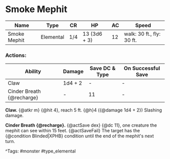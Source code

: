# Smoke Mephit

| Name | Type | CR | HP | AC | Speed |
|------|------|----|----|----|-------|
| Smoke Mephit | Elemental | 1/4 | 13 (3d6 + 3) | 12 | walk: 30 ft., fly: 30 ft. |

### Actions:

| Ability | Damage | Save DC & Type | On Successful Save |
|---------|--------|----------------|--------------------|
| Claw | 1d4 + 2 | - | - |
| Cinder Breath {@recharge} | - | 11 | - |


**Claw.** {@atkr m} {@hit 4}, reach 5 ft. {@h}4 ({@damage 1d4 + 2}) Slashing damage.

**Cinder Breath {@recharge}.** {@actSave dex} {@dc 11}, one creature the mephit can see within 15 feet. {@actSaveFail} The target has the {@condition Blinded|XPHB} condition until the end of the mephit's next turn.

^Tags: #monster #type_elemental
